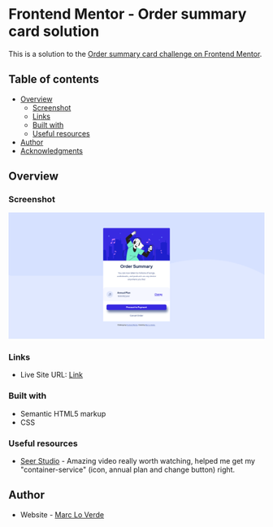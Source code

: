 # Frontend Mentor - Order summary card solution

This is a solution to the [Order summary card challenge on Frontend Mentor](https://www.frontendmentor.io/challenges/order-summary-component-QlPmajDUj). 

## Table of contents

- [Overview](#overview)
  - [Screenshot](#screenshot)
  - [Links](#links)
  - [Built with](#built-with)
  - [Useful resources](#useful-resources)
- [Author](#author)
- [Acknowledgments](#acknowledgments)

## Overview

### Screenshot

![](/Screenshot.png)

### Links

- Live Site URL: [Link]([https://github.com/Craithez/Order-summary-component](https://craithez.github.io/Order-summary-component/))


### Built with

- Semantic HTML5 markup
- CSS 

### Useful resources

- [Seer Studio](https://youtu.be/1YtPqIBMmMk?t=1782) - Amazing video really worth watching, helped me get my "container-service" (icon, annual plan and change button) right.

## Author

- Website - [Marc Lo Verde](https://www.mlv-online.com)


